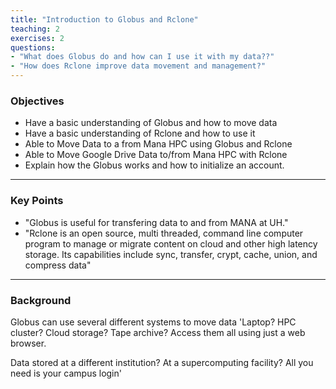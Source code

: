 ```yaml
---
title: "Introduction to Globus and Rclone"
teaching: 2
exercises: 2
questions:
- "What does Globus do and how can I use it with my data??"
- "How does Rclone improve data movement and management?"
---
```

### Objectives
-  Have a basic understanding of Globus and how to move data
-  Have a basic understanding of Rclone and how to use it
-  Able to Move Data to a from Mana HPC using Globus and Rclone
-  Able to Move Google Drive Data to/from Mana HPC with Rclone
-  Explain how the Globus works and how to initialize an account.
---
### Key Points
- "Globus is useful for transfering data to and from MANA at UH."
-  "Rclone is an open source, multi threaded, command line computer program to manage or migrate content on cloud and other high latency storage. Its capabilities    include sync, transfer, crypt, cache, union, and compress data"
---
### Background

Globus can use several different systems to move data
'Laptop? HPC cluster? Cloud storage? Tape archive? Access them all using just a web browser.

Data stored at a different institution? At a supercomputing facility? All you need is your campus login'

